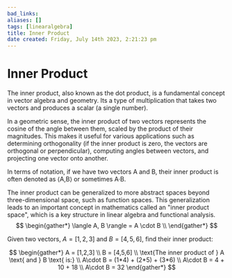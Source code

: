 ```yaml
---
bad_links: 
aliases: []
tags: [linearalgebra]
title: Inner Product
date created: Friday, July 14th 2023, 2:21:23 pm
---
```

# Inner Product

The inner product, also known as the dot product, is a fundamental concept in vector algebra and geometry. Its a type of multiplication that takes two vectors and produces a scalar (a single number).

In a geometric sense, the inner product of two vectors represents the cosine of the angle between them, scaled by the product of their magnitudes. This makes it useful for various applications such as determining orthogonality (if the inner product is zero, the vectors are orthogonal or perpendicular), computing angles between vectors, and projecting one vector onto another.

In terms of notation, if we have two vectors A and B, their inner product is often denoted as ⟨A,B⟩ or sometimes A·B.

The inner product can be generalized to more abstract spaces beyond three-dimensional space, such as function spaces. This generalization leads to an important concept in mathematics called an "inner product space", which is a key structure in linear algebra and functional analysis.
$$
\begin{gather*} 
\langle A, B \rangle = A \cdot B \\
\end{gather*}
$$

Given two vectors, $A = [1, 2, 3]$ and $B = [4, 5, 6]$, find their inner product:

$$
\begin{gather*} 
A = [1,2,3] \\
B = [4,5,6] \\
\text{The inner product of } A \text{ and } B \text{ is:} \\
A\cdot B = (1*4) + (2*5) + (3*6) \\
A\cdot B = 4 + 10 + 18 \\
A\cdot B = 32
\end{gather*}
$$
